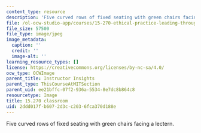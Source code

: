 ```yaml
---
content_type: resource
description: 'Five curved rows of fixed seating with green chairs facing a lectern. '
file: /ol-ocw-studio-app/courses/15-270-ethical-practice-leading-through-professionalism-social-responsibility-and-system-design-spring-2016/2ddd017fb6072d3cc2036fca370d188e_15-270-classroom.jpg
file_size: 57500
file_type: image/jpeg
image_metadata:
  caption: ''
  credit: ''
  image-alt: ''
learning_resource_types: []
license: https://creativecommons.org/licenses/by-nc-sa/4.0/
ocw_type: OCWImage
parent_title: Instructor Insights
parent_type: ThisCourseAtMITSection
parent_uid: ee21bffc-07f2-936a-5534-8e7dc8b864c8
resourcetype: Image
title: 15.270 classroom
uid: 2ddd017f-b607-2d3c-c203-6fca370d188e
---
```

Five curved rows of fixed seating with green chairs facing a lectern. 